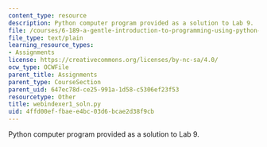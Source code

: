 ```yaml
---
content_type: resource
description: Python computer program provided as a solution to Lab 9.
file: /courses/6-189-a-gentle-introduction-to-programming-using-python-january-iap-2008/4ffd00effbaee4bc03d6bcae2d38f9cb_webindexer1_soln.py
file_type: text/plain
learning_resource_types:
- Assignments
license: https://creativecommons.org/licenses/by-nc-sa/4.0/
ocw_type: OCWFile
parent_title: Assignments
parent_type: CourseSection
parent_uid: 647ec78d-ce25-991a-1d58-c5306ef23f53
resourcetype: Other
title: webindexer1_soln.py
uid: 4ffd00ef-fbae-e4bc-03d6-bcae2d38f9cb
---
```

Python computer program provided as a solution to Lab 9.